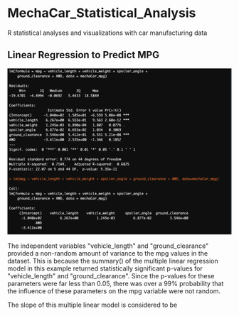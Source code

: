 # MechaCar_Statistical_Analysis
R statistical analyses and visualizations with car manufacturing data


## Linear Regression to Predict MPG

![MechaCar_Statistical_Analysis](https://github.com/willmino/MechaCar_Statistical_Analysis/blob/main/images/part1_mult_lin_regression.png)

The independent variables "vehicle_length" and "ground_clearance" provided a non-random amount of variance to the mpg values in the dataset.
This is because the summary() of the multiple linear regression model in this example returned statistically significant p-values for "vehicle_length" and "ground_clearance".
Since the p-values for these parameters were far less than 0.05, there was over a 99% probability that the influence of these parameters on the mpg variable were not random.

The slope of this multiple linear model is considered to be 